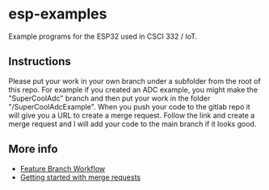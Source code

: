 # esp-examples

Example programs for the ESP32 used in CSCI 332 / IoT.

## Instructions

Please put your work in your own branch under a subfolder from the root of this repo. For example if you created an ADC example, you might make the "SuperCoolAdc" branch and then put your work in the folder "/SuperCoolAdcExample". When you push your code to the gitlab repo it will give you a URL to create a merge request. Follow the link and create a merge request and I will add your code to the main branch if it looks good. 


## More info

 * [Feature Branch Workflow](https://docs.gitlab.com/ee/gitlab-basics/feature_branch_workflow.html)
 * [Getting started with merge requests](https://docs.gitlab.com/ee/user/project/merge_requests/getting_started.html)

